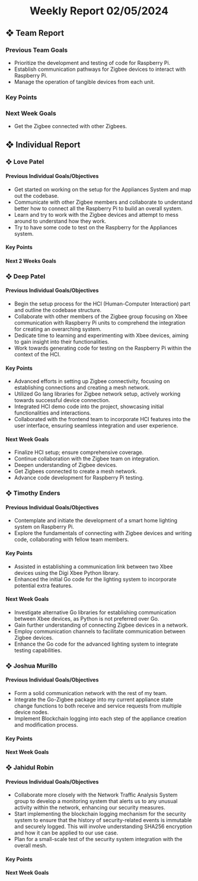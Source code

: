 <h1 align="center"> Weekly Report 02/05/2024 </h1>

## ❖ Team Report

### Previous Team Goals
- Prioritize the development and testing of code for Raspberry Pi.
- Establish communication pathways for Zigbee devices to interact with Raspberry Pi.
- Manage the operation of tangible devices from each unit.

### Key Points


### Next Week Goals
- Get the Zigbee connected with other Zigbees.

## ❖ Individual Report

### ❖ Love Patel

#### Previous Individual Goals/Objectives
- Get started on working on the setup for the Appliances System and map out the codebase.
- Communicate with other Zigbee members and collaborate to understand better how to connect all the Raspberry Pi to build an overall system.
- Learn and try to work with the Zigbee devices and attempt to mess around to understand how they work.
- Try to have some code to test on the Raspberry for the Appliances system.

#### Key Points


#### Next 2 Weeks Goals


### ❖ Deep Patel

#### Previous Individual Goals/Objectives
- Begin the setup process for the HCI (Human-Computer Interaction) part and outline the codebase structure.
- Collaborate with other members of the Zigbee group focusing on Xbee communication with Raspberry Pi units to comprehend the integration for creating an overarching system.
- Dedicate time to learning and experimenting with Xbee devices, aiming to gain insight into their functionalities.
- Work towards generating code for testing on the Raspberry Pi within the context of the HCI.

#### Key Points
- Advanced efforts in setting up Zigbee connectivity, focusing on establishing connections and creating a mesh network. 
- Utilized Go lang libraries for Zigbee network setup, actively working towards successful device connection. 
- Integrated HCI demo code into the project, showcasing initial functionalities and interactions. 
- Collaborated with the frontend team to incorporate HCI features into the user interface, ensuring seamless integration and user experience.

#### Next Week Goals
- Finalize HCI setup; ensure comprehensive coverage.
- Continue collaboration with the Zigbee team on integration.
- Deepen understanding of Zigbee devices.
- Get Zigbees connected to create a mesh network.
- Advance code development for Raspberry Pi testing.

### ❖ Timothy Enders

#### Previous Individual Goals/Objectives
- Contemplate and initiate the development of a smart home lighting system on Raspberry Pi.
- Explore the fundamentals of connecting with Zigbee devices and writing code, collaborating with fellow team members.

#### Key Points
- Assisted in establishing a communication link between two Xbee devices using the Digi Xbee Python library.
- Enhanced the initial Go code for the lighting system to incorporate potential extra features.

#### Next Week Goals
- Investigate alternative Go libraries for establishing communication between Xbee devices, as Python is not preferred over Go.
- Gain further understanding of connecting Zigbee devices in a network.
- Employ communication channels to facilitate communication between Zigbee devices.
- Enhance the Go code for the advanced lighting system to integrate testing capabilities.

### ❖ Joshua Murillo

#### Previous Individual Goals/Objectives
- Form a solid communication network with the rest of my team.
- Integrate the Go-Zigbee package into my current appliance state change functions to both receive and service requests from multiple device nodes.
- Implement Blockchain logging into each step of the appliance creation and modification process.

#### Key Points


#### Next Week Goals


### ❖ Jahidul Robin

#### Previous Individual Goals/Objectives
- Collaborate more closely with the Network Traffic Analysis System group to develop a monitoring system that alerts us to any unusual activity within the network, enhancing our security measures.
- Start implementing the blockchain logging mechanism for the security system to ensure that the history of security-related events is immutable and securely logged. This will involve understanding SHA256 encryption and how it can be applied to our use case.
- Plan for a small-scale test of the security system integration with the overall mesh.

#### Key Points


#### Next Week Goals

